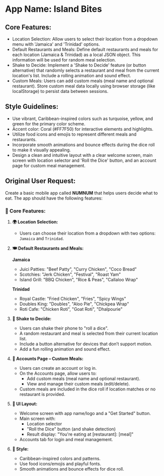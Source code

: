 # **App Name**: Island Bites

## Core Features:

- Location Selection: Allow users to select their location from a dropdown menu with 'Jamaica' and 'Trinidad' options.
- Default Restaurants and Meals: Define default restaurants and meals for each location (Jamaica & Trinidad) as a local JSON object. This information will be used for random meal selection.
- Shake to Decide: Implement a 'Shake to Decide' feature (or button alternative) that randomly selects a restaurant and meal from the current location's list. Include a rolling animation and sound effect.
- Custom Meals: Users can add custom meals (meal name and optional restaurant). Store custom meal data locally using browser storage (like localStorage) to persist data between sessions.

## Style Guidelines:

- Use vibrant, Caribbean-inspired colors such as turquoise, yellow, and green for the primary color scheme.
- Accent color: Coral (#FF7F50) for interactive elements and highlights.
- Utilize food icons and emojis to represent different meals and restaurants.
- Incorporate smooth animations and bounce effects during the dice roll to make it visually appealing.
- Design a clean and intuitive layout with a clear welcome screen, main screen with location selector and 'Roll the Dice' button, and an account page for custom meal management.

## Original User Request:
Create a basic mobile app called **NUMNUM** that helps users decide what to eat. The app should have the following features:



### 🧭 Core Features:

1. **🌍 Location Selection:**
   - Users can choose their location from a dropdown with two options: `Jamaica` and `Trinidad`.

2. **🍽️ Default Restaurants and Meals:**

   **Jamaica**
   - Juici Patties: "Beef Patty", "Curry Chicken", "Coco Bread"
   - Scotchies: "Jerk Chicken", "Festival", "Roast Yam"
   - Island Grill: "BBQ Chicken", "Rice & Peas", "Callaloo Wrap"

   **Trinidad**
   - Royal Castle: "Fried Chicken", "Fries", "Spicy Wings"
   - Doubles King: "Doubles", "Aloo Pie", "Chickpea Wrap"
   - Roti Cafe: "Chicken Roti", "Goat Roti", "Dhalpourie"

3. **🎲 Shake to Decide:**
   - Users can shake their phone to "roll a dice".
   - A random restaurant and meal is selected from their current location list.
   - Include a button alternative for devices that don’t support motion.
   - Add a fun rolling animation and sound effect.

4. **👤 Accounts Page – Custom Meals:**
   - Users can create an account or log in.
   - On the Accounts page, allow users to:
     - Add custom meals (meal name and optional restaurant).
     - View and manage their custom meals (edit/delete).
   - Custom meals are included in the dice roll if location matches or no restaurant is provided.

5. **📱 UI Layout:**
   - Welcome screen with app name/logo and a "Get Started" button.
   - Main screen with:
     - Location selector
     - "Roll the Dice" button (and shake detection)
     - Result display: "You're eating at [restaurant]: [meal]"
   - Accounts tab for login and meal management.

6. **🎨 Style:**
   - Caribbean-inspired colors and patterns.
   - Use food icons/emojis and playful fonts.
   - Smooth animations and bounce effects for dice roll.
  